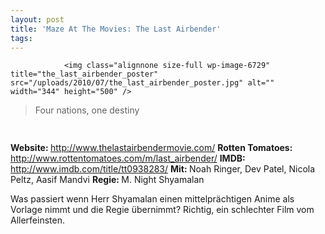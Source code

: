 ```yaml
---
layout: post
title: 'Maze At The Movies: The Last Airbender'
tags:
---
```



                <img class="alignnone size-full wp-image-6729" title="the_last_airbender_poster" src="/uploads/2010/07/the_last_airbender_poster.jpg" alt="" width="344" height="500" />
<blockquote>Four nations, one destiny</blockquote>
<img class="alignnone size-full wp-image-5898" title="movie_review_1stars" src="/uploads/2010/02/movie_review_1stars.png" alt="" width="75" height="15" />
<p><strong> Website: </strong><a href="http://www.thelastairbendermovie.com/"><a href="http://www.thelastairbendermovie.com/">http://www.thelastairbendermovie.com/</a></a>
<strong>Rotten Tomatoes: </strong><a href="http://www.rottentomatoes.com/m/last_airbender/"><a href="http://www.rottentomatoes.com/m/last_airbender/">http://www.rottentomatoes.com/m/last_airbender/</a></a>
<strong>IMDB: </strong><a href="http://www.imdb.com/title/tt0938283/"><a href="http://www.imdb.com/title/tt0938283/">http://www.imdb.com/title/tt0938283/</a></a>
<strong>Mit: </strong>Noah Ringer, Dev Patel, Nicola Peltz, Aasif Mandvi
<strong>Regie: </strong>M. Night Shyamalan</p>
<p>Was passiert wenn Herr Shyamalan einen mittelprächtigen Anime als Vorlage nimmt und die Regie übernimmt? Richtig, ein schlechter Film vom Allerfeinsten.</p>
